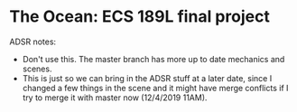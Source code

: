# The Ocean: ECS 189L final project
ADSR notes:
* Don't use this. The master branch has more up to date mechanics and scenes.
* This is just so we can bring in the ADSR stuff at a later date, since I changed a few things in the scene and it might have merge conflicts if I try to merge it with master now (12/4/2019 11AM).
